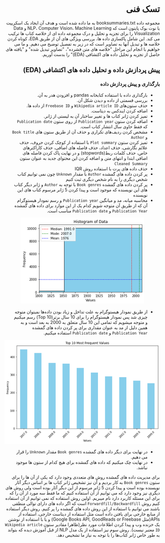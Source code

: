 <style>*{direction: rtl}</style>
# تسک فنی

مجموعه داده booksummaries.txt به ما داده شده است و هدف آن ایجاد یک اسکریپت یا نوت بوک پایتون است که NLP، Computer Vision، Machine Learning و Data Visualization را برای تجزیه و تحلیل و درک مجموعه داده ای از خلاصه کتاب ها ترکیب می کند. این شامل پاکسازی داده ها، بررسی ویژگی های آن از طریق EDA، کوتاه کردن خلاصه ها و تبدیل آنها به تصاویر است که در زیر به تفصیل توضیح می دهیم. و ما می خواهیم با انجام این مراحل "خلاصه های متن فشرده"، "تصاویر تبدیل شده" و "یافته های حاصل از تجزیه و تحلیل داده های اکتشافی (EDA)" را بدست آوریم.

## پیش پردازش داده و تحلیل داده های اکتشافی (EDA)

### بارگذاری و پیش پردازش داده

- بارگذاری داده با استفاده کتابخانه pandas و افزودن هدر به آن.
- بررسی قسمتی از داده و دیدن شکل آن.
- حذف ستون‌های `Wikipedia article ID` و `Freebase ID` از داده ها.
- اضافه کردن ایندکس به دیتاست.
- تمیز کردن ژانر کتاب ها و تغییر ساختار آن به لیستی از ژانر.
- اضافه کردن ستون `Publication year` از روی ستون `Publication date` که فقط حاوی سال انتشار کتاب است.
- مشخص کردن ردیف‌های تکراری و حذف آن از طریق ستون های `Book title` و `Author`
- تمیز کردن ستون `Plot summary` با استفاده از کوچک کردن حروف، حذف علائم نگارشی، حذف اعداد، حذف فاصله های اضافی، حذف کاراکترهای خاص، حذف کلمات ربط(stopwords) و در نهایت پاک کردن فاصله های اضافی ابتدا و انتهای متن و اضافه کردن این محتوای جدید به عنوان ستون `Cleaned Summary`
- حذف داده های پرت با استفاده روش IQR
- پر کردن داده های گمشده `Author` با مقدار `Unknown` چون نمی توانیم کتاب شخص دیگری را به نام شخص دیگری ثبت کنیم
- پر کردن داده های گمشده `Book genres` با توجه به `Author` و ژانر دیگر کتاب های این نویسنده که موجود است و پیدا کردن 5 ژانر مرسوم کتاب های این نویسنده
- محاسبه میانه، مد و میانگین `Publication year` و رسم نمودار هیستوگرام آن  که از طریق آن متوجه شویم کدام یک از این موارد برای داده های گمشده `Publication Year` و `Publication date` مناسب است.

<div style="text-align:center;">
    <img src='./assets/publication_year_hist.png'></img>
</div>

- از طریق نمودار هیستوگرام به علت تداخل و زیاد بودن داده‌ها نمیتوان متوجه چیزی شد پس نمودار هیستوگرام را برای 10 سال برتر(Top 10) رسم میکنیم و متوجه میشویم که تمامی این 10 سال متعلق به 2000 به بعد است و به همین دلیل از مد به عنوان مقداری برای پر کردن داده های گمشده `Publication Year` و `Publication date` استفاده میکنیم.

<div style="text-align:center;">
    <img src='./assets/top10_publication_year_hist.png'></img>
</div>

- در نهایت برای دیگر داده های گمشده `Book genres` مقدار `Unknown` را قرار می دهیم.
- در نهایت چک میکنیم که داده های گمشده برای هیچ کدام از ستون ها موجود نباشد.


برای مدیریت داده های گمشده روش های متعددی وجود دارد که یکی از آن ها را برای ستون `Book genres` به کار بردیم و آن نیز تشخیص ژانر کتاب ها بر اساس دیگر آثار نویسنده بوده است و پیدا کردن 5 ژانر مرسوم از این دیگر آثار بوده است ولی روش های دیگری نیز وجود دارد که می توانیم از آن استفاده کنیم که ما فقط سه مورد از آن را که برای این مسئله کاربرد دارد نام میبریم. اولین روش استفاده که نمی توانیم از آن استفاده کنیم روش `Forwardfill/Backwardfill` است که اگر داده های دارای توالی منطقی باشند می توانیم با استفاده از این روش داده های گمشده را پر کنیم. روش دیگر استفاده از منابع خارجی برای یافتن داده است مثل استفاده از دیتاست خارجی، استفاده از APIs(مثل Google Books API, GoodReads or Freebase) و یا با استفاده از نوشتن یک خزنده وب و پیدا کردن اطلاعات مورد نظر(ظاهرا مقادیر ستون `Wikipedia article ID` معتبر نیست). روش سوم نیز استفاده از یک مدل NLP از قبل آموزش دیده که بتواند به طور خاص ژانر کتاب‌ها را با توجه به نیاز ما تشخیص دهد.

